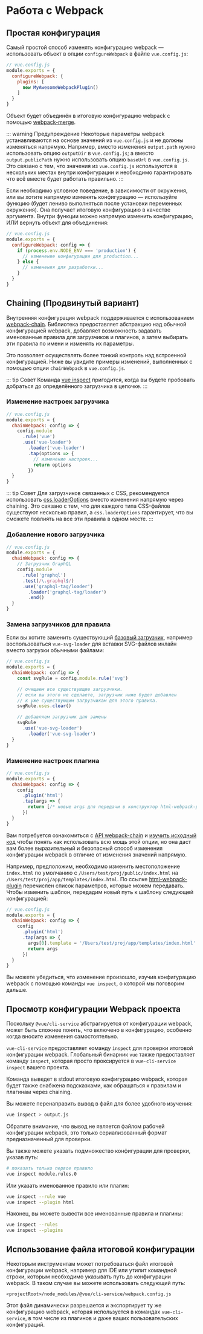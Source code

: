 # Работа с Webpack

## Простая конфигурация

Самый простой способ изменять конфигурацию webpack — использовать объект в опции `configureWebpack` в файле `vue.config.js`:

``` js
// vue.config.js
module.exports = {
  configureWebpack: {
    plugins: [
      new MyAwesomeWebpackPlugin()
    ]
  }
}
```

Объект будет объединён в итоговую конфигурацию webpack с помощью [webpack-merge](https://github.com/survivejs/webpack-merge).

::: warning Предупреждение
Некоторые параметры webpack устанавливаются на основе значений из `vue.config.js` и не должны изменяться напрямую. Например, вместо изменения `output.path` нужно использовать опцию `outputDir` в `vue.config.js`; а вместо `output.publicPath` нужно использовать опцию `baseUrl` в `vue.config.js`. Это связано с тем, что значения из `vue.config.js` используются в нескольких местах внутри конфигурации и необходимо гарантировать что всё вместе будет работать правильно.
:::

Если необходимо условное поведение, в зависимости от окружения, или вы хотите напрямую изменять конфигурацию — используйте функцию (будет лениво выполняться после установки переменных окружения). Она получает итоговую конфигурацию в качестве аргумента. Внутри функции можно напрямую изменить конфигурацию, ИЛИ вернуть объект для объединения:

``` js
// vue.config.js
module.exports = {
  configureWebpack: config => {
    if (process.env.NODE_ENV === 'production') {
      // изменение конфигурации для production...
    } else {
      // изменения для разработки...
    }
  }
}
```

## Chaining (Продвинутый вариант)

Внутренняя конфигурация webpack поддерживается с использованием [webpack-chain](https://github.com/mozilla-neutrino/webpack-chain). Библиотека предоставляет абстракцию над обычной конфигурацией webpack, добавляет возможность задавать именованные правила для загрузчиков и плагинов, а затем выбирать эти правила по имени и изменять их параметры.

Это позволяет осуществлять более тонкий контроль над встроенной конфигурацией. Ниже вы увидите примеры изменений, выполненных с помощью опции `chainWebpack` в `vue.config.js`.

::: tip Совет
Команда [vue inspect](#inspecting-the-project-s-webpack-config) пригодится, когда вы будете пробовать добраться до определённого загрузчика в цепочке.
:::

### Изменение настроек загрузчика

``` js
// vue.config.js
module.exports = {
  chainWebpack: config => {
    config.module
      .rule('vue')
      .use('vue-loader')
        .loader('vue-loader')
        .tap(options => {
          // изменение настроек...
          return options
        })
  }
}
```

::: tip Совет
Для загрузчиков связанных с CSS, рекомендуется использовать [css.loaderOptions](../config/#css-loaderoptions) вместо изменения напрямую через chaining. Это связано с тем, что для каждого типа CSS-файлов существуют несколько правил, а `css.loaderOptions` гарантирует, что вы сможете повлиять на все эти правила в одном месте.
:::

### Добавление нового загрузчика

``` js
// vue.config.js
module.exports = {
  chainWebpack: config => {
    // Загрузчик GraphQL
    config.module
      .rule('graphql')
      .test(/\.graphql$/)
      .use('graphql-tag/loader')
        .loader('graphql-tag/loader')
        .end()
  }
}
```

### Замена загрузчиков для правила

Если вы хотите заменить существующий [базовый загрузчик](https://github.com/vuejs/vue-cli/tree/dev/packages/%40vue/cli-service/lib/config/base.js), например воспользоваться `vue-svg-loader` для вставки SVG-файлов инлайн вместо загрузки обычными файлами:

``` js
// vue.config.js
module.exports = {
  chainWebpack: config => {
    const svgRule = config.module.rule('svg')

    // очищаем все существующие загрузчики.
    // если вы этого не сделаете, загрузчик ниже будет добавлен
    // к уже существующим загрузчикам для этого правила.
    svgRule.uses.clear()

    // добавляем загрузчик для замены
    svgRule
      .use('vue-svg-loader')
        .loader('vue-svg-loader')
  }
}
```

### Изменение настроек плагина

``` js
// vue.config.js
module.exports = {
  chainWebpack: config => {
    config
      .plugin('html')
      .tap(args => {
        return [/* новые args для передачи в конструктор html-webpack-plugin */]
      })
  }
}
```

Вам потребуется ознакомиться с [API webpack-chain](https://github.com/mozilla-neutrino/webpack-chain#getting-started) и [изучить исходный код](https://github.com/vuejs/vue-cli/tree/dev/packages/%40vue/cli-service/lib/config) чтобы понять как использовать всю мощь этой опции, но она даст вам более выразительный и безопасный способ изменения конфигурации webpack в отличие от изменения значений напрямую.

Например, предположим, необходимо изменить местоположение `index.html` по умолчанию с `/Users/test/proj/public/index.html` на `/Users/test/proj/app/templates/index.html`. По ссылке [html-webpack-plugin](https://github.com/jantimon/html-webpack-plugin#options) перечислен список параметров, которые можем передавать. Чтобы изменить шаблон, передадим новый путь к шаблону следующей конфигурацией:

``` js
// vue.config.js
module.exports = {
  chainWebpack: config => {
    config
      .plugin('html')
      .tap(args => {
        args[0].template = '/Users/test/proj/app/templates/index.html'
        return args
      })
  }
}
```

Вы можете убедиться, что изменение произошло, изучив конфигурацию webpack с помощью команды `vue inspect`, о которой мы поговорим дальше.

## Просмотр конфигурации Webpack проекта

Поскольку `@vue/cli-service` абстрагируется от конфигурации webpack, может быть сложнее понять, что включено в конфигурацию, особенно когда вносите изменения самостоятельно.

`vue-cli-service` предоставляет команду `inspect` для проверки итоговой конфигурации webpack. Глобальный бинарник `vue` также предоставляет команду `inspect`, которая просто проксируется в `vue-cli-service inspect` вашего проекта.

Команда выведет в stdout итоговую конфигурацию webpack, которая будет также снабжена подсказками, как обращаться к правилам и плагинам через chaining.

Вы можете перенаправить вывод в файл для более удобного изучения:

``` bash
vue inspect > output.js
```

Обратите внимание, что вывод не является файлом рабочей конфигурации webpack, это только сериализованный формат предназначенный для проверки.

Вы также можете указать подмножество конфигурации для проверки, указав путь:

``` bash
# показать только первое правило
vue inspect module.rules.0
```

Или указать именованное правило или плагин:

``` bash
vue inspect --rule vue
vue inspect --plugin html
```

Наконец, вы можете вывести все именованные правила и плагины:

``` bash
vue inspect --rules
vue inspect --plugins
```

## Использование файла итоговой конфигурации

Некоторым инструментам может потребоваться файл итоговой конфигурации webpack, например для IDE или утилит командной строки, которым необходимо указывать путь до конфигурации webpack. В таком случае вы можете использовать следующий путь:

```
<projectRoot>/node_modules/@vue/cli-service/webpack.config.js
```

Этот файл динамически разрешается и экспортирует ту же конфигурацию webpack, которая используется в командах `vue-cli-service`, в том числе из плагинов и даже ваших пользовательских конфигураций.
